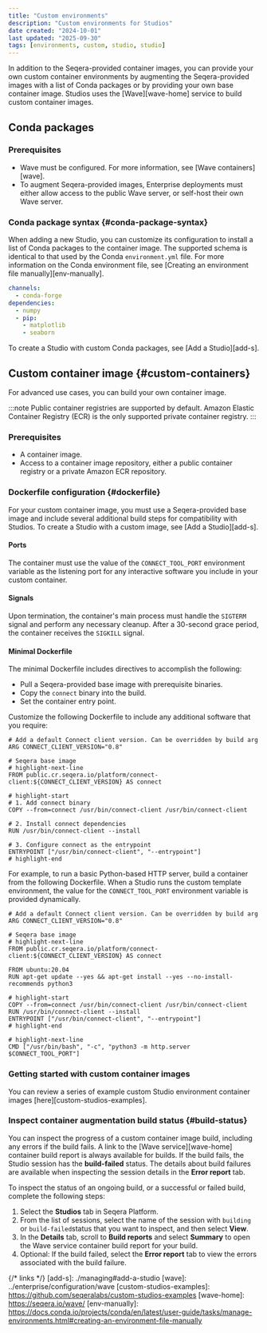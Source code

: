 ```yaml
---
title: "Custom environments"
description: "Custom environments for Studios"
date created: "2024-10-01"
last updated: "2025-09-30"
tags: [environments, custom, studio, studio]
---
```


In addition to the Seqera-provided container images, you can provide your own custom container environments by augmenting the Seqera-provided images with a list of Conda packages or by providing your own base container image. Studios uses the [Wave][wave-home] service to build custom container images.

## Conda packages

### Prerequisites

- Wave must be configured. For more information, see [Wave containers][wave].
- To augment Seqera-provided images, Enterprise deployments must either allow access to the public Wave server, or self-host their own Wave server.

### Conda package syntax {#conda-package-syntax}

When adding a new Studio, you can customize its configuration to install a list of Conda packages to the container image. The supported schema is identical to that used by the Conda `environment.yml` file. For more information on the Conda environment file, see [Creating an environment file manually][env-manually].

```yaml title="Example environment.yml file"
channels:
  - conda-forge
dependencies:
  - numpy
  - pip:
    - matplotlib
    - seaborn
```

To create a Studio with custom Conda packages, see [Add a Studio][add-s].

## Custom container image {#custom-containers}

For advanced use cases, you can build your own container image.

:::note
Public container registries are supported by default. Amazon Elastic Container Registry (ECR) is the only supported private container registry.
:::

### Prerequisites

- A container image.
- Access to a container image repository, either a public container registry or a private Amazon ECR repository.

### Dockerfile configuration {#dockerfile}

For your custom container image, you must use a Seqera-provided base image and include several additional build steps for compatibility with Studios. To create a Studio with a custom image, see [Add a Studio][add-s].

#### Ports

The container must use the value of the `CONNECT_TOOL_PORT` environment variable as the listening port for any interactive software you include in your custom container.

#### Signals

Upon termination, the container's main process must handle the `SIGTERM` signal and perform any necessary cleanup. After a 30-second grace period, the container receives the `SIGKILL` signal.

#### Minimal Dockerfile

The minimal Dockerfile includes directives to accomplish the following:

- Pull a Seqera-provided base image with prerequisite binaries.
- Copy the `connect` binary into the build.
- Set the container entry point.

Customize the following Dockerfile to include any additional software that you require:

```docker title="Minimal Dockerfile"
# Add a default Connect client version. Can be overridden by build arg
ARG CONNECT_CLIENT_VERSION="0.8"

# Seqera base image
# highlight-next-line
FROM public.cr.seqera.io/platform/connect-client:${CONNECT_CLIENT_VERSION} AS connect

# highlight-start
# 1. Add connect binary
COPY --from=connect /usr/bin/connect-client /usr/bin/connect-client

# 2. Install connect dependencies
RUN /usr/bin/connect-client --install

# 3. Configure connect as the entrypoint
ENTRYPOINT ["/usr/bin/connect-client", "--entrypoint"]
# highlight-end
```

For example, to run a basic Python-based HTTP server, build a container from the following Dockerfile. When a Studio runs the custom template environment, the value for the `CONNECT_TOOL_PORT` environment variable is provided dynamically.

```docker title="Example Dockerfile with Python HTTP server"
# Add a default Connect client version. Can be overridden by build arg
ARG CONNECT_CLIENT_VERSION="0.8"

# Seqera base image
# highlight-next-line
FROM public.cr.seqera.io/platform/connect-client:${CONNECT_CLIENT_VERSION} AS connect

FROM ubuntu:20.04
RUN apt-get update --yes && apt-get install --yes --no-install-recommends python3

# highlight-start
COPY --from=connect /usr/bin/connect-client /usr/bin/connect-client
RUN /usr/bin/connect-client --install
ENTRYPOINT ["/usr/bin/connect-client", "--entrypoint"]
# highlight-end

# highlight-next-line
CMD ["/usr/bin/bash", "-c", "python3 -m http.server $CONNECT_TOOL_PORT"]
```
### Getting started with custom container images

You can review a series of example custom Studio environment container images [here][custom-studios-examples].

### Inspect container augmentation build status {#build-status}

You can inspect the progress of a custom container image build, including any errors if the build fails. A link to the [Wave service][wave-home] container build report is always available for builds. If the build fails, the Studio session has the **build-failed** status. The details about build failures are available when inspecting the session details in the **Error report** tab.

To inspect the status of an ongoing build, or a successful or failed build, complete the following steps:

1. Select the **Studios** tab in Seqera Platform.
1. From the list of sessions, select the name of the session with `building` or `build-failed`status that you want to inspect, and then select **View**.
1. In the **Details** tab, scroll to **Build reports** and select **Summary** to open the Wave service container build report for your build.
1. Optional: If the build failed, select the **Error report** tab to view the errors associated with the build failure.


{/* links */}
[add-s]: ./managing#add-a-studio
[wave]: ../enterprise/configuration/wave
[custom-studios-examples]: https://github.com/seqeralabs/custom-studios-examples
[wave-home]: https://seqera.io/wave/
[env-manually]: https://docs.conda.io/projects/conda/en/latest/user-guide/tasks/manage-environments.html#creating-an-environment-file-manually
